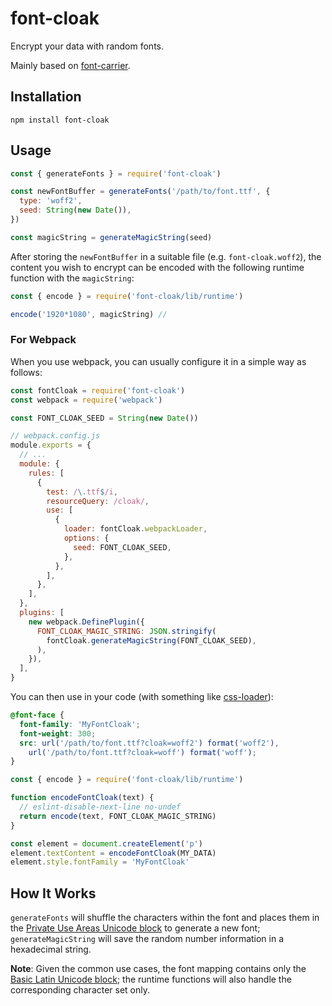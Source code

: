 # font-cloak

Encrypt your data with random fonts.

Mainly based on [font-carrier](https://github.com/purplebamboo/font-carrier).

## Installation

```shell
npm install font-cloak
```

## Usage

```javascript
const { generateFonts } = require('font-cloak')

const newFontBuffer = generateFonts('/path/to/font.ttf', {
  type: 'woff2',
  seed: String(new Date()),
})

const magicString = generateMagicString(seed)
```

After storing the `newFontBuffer` in a suitable file (e.g. `font-cloak.woff2`), the content you wish to encrypt can be encoded with the following runtime function with the `magicString`:

```javascript
const { encode } = require('font-cloak/lib/runtime')

encode('1920*1080', magicString) //
```

### For Webpack

When you use webpack, you can usually configure it in a simple way as follows:

```javascript
const fontCloak = require('font-cloak')
const webpack = require('webpack')

const FONT_CLOAK_SEED = String(new Date())

// webpack.config.js
module.exports = {
  // ...
  module: {
    rules: [
      {
        test: /\.ttf$/i,
        resourceQuery: /cloak/,
        use: [
          {
            loader: fontCloak.webpackLoader,
            options: {
              seed: FONT_CLOAK_SEED,
            },
          },
        ],
      },
    ],
  },
  plugins: [
    new webpack.DefinePlugin({
      FONT_CLOAK_MAGIC_STRING: JSON.stringify(
        fontCloak.generateMagicString(FONT_CLOAK_SEED),
      ),
    }),
  ],
}
```

You can then use in your code (with something like [css-loader](https://github.com/webpack-contrib/css-loader)):

```css
@font-face {
  font-family: 'MyFontCloak';
  font-weight: 300;
  src: url('/path/to/font.ttf?cloak=woff2') format('woff2'),
    url('/path/to/font.ttf?cloak=woff') format('woff');
}
```

```javascript
const { encode } = require('font-cloak/lib/runtime')

function encodeFontCloak(text) {
  // eslint-disable-next-line no-undef
  return encode(text, FONT_CLOAK_MAGIC_STRING)
}

const element = document.createElement('p')
element.textContent = encodeFontCloak(MY_DATA)
element.style.fontFamily = 'MyFontCloak'
```

## How It Works

`generateFonts` will shuffle the characters within the font and places them in the [Private Use Areas Unicode block](https://en.wikipedia.org/wiki/Private_Use_Areas) to generate a new font; `generateMagicString` will save the random number information in a hexadecimal string.

**Note**: Given the common use cases, the font mapping contains only the [Basic Latin Unicode block](https://en.wikipedia.org/wiki/Basic_Latin_(Unicode_block)); the runtime functions will also handle the corresponding character set only.
